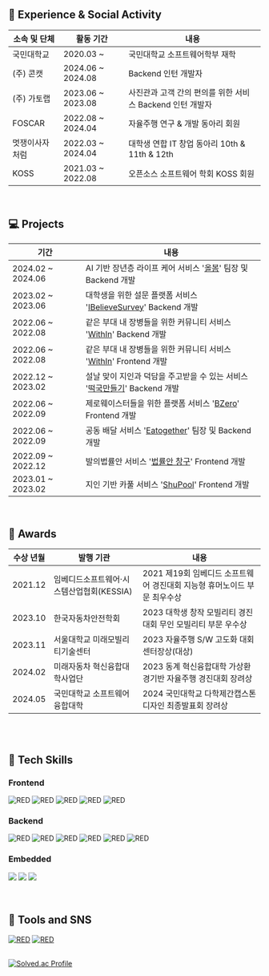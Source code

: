 <h2>🏫 Experience & Social Activity</h2>

|소속 및 단체|활동 기간|내용|
|---|---|---|
|국민대학교|2020.03 ~| 국민대학교 소프트웨어학부 재학 |
|(주) 콘캣|2024.06 ~ 2024.08|Backend 인턴 개발자 |
|(주) 가토랩|2023.06 ~ 2023.08|사진관과 고객 간의 편의를 위한 서비스 Backend 인턴 개발자 |
|FOSCAR|2022.08 ~ 2024.04|자율주행 연구 & 개발 동아리 회원 |　　　　
|멋쟁이사자처럼|2022.03 ~ 2024.04|대학생 연합 IT 창업 동아리 10th & 11th & 12th |　　　　　　　　
|KOSS|2021.03 ~ 2022.08|오픈소스 소프트웨어 학회 KOSS 회원 |

<br/>
<h2>💻 Projects</h3>

| 기간 | 내용 |
| --- | --- |
| 2024.02 ~ 2024.06　|AI 기반 장년층 라이프 케어 서비스 '<a href="https://github.com/kookmin-sw/capstone-2024-25">올봄</a>' 팀장 및 Backend 개발 |
| 2023.02 ~ 2023.06　|대학생을 위한 설문 플랫폼 서비스 '<a href="https://github.com/2023-AlphaProject/iBelieveSurvey_backend">IBelieveSurvey</a>' Backend 개발 |
| 2022.06 ~ 2022.08　|같은 부대 내 장병들을 위한 커뮤니티 서비스 '<a href="https://github.com/Eun-sun-Lee/WithIn_back">WithIn</a>' Backend 개발　|
| 2022.06 ~ 2022.08　|같은 부대 내 장병들을 위한 커뮤니티 서비스 '<a href="https://github.com/Eun-sun-Lee/WithIn_front">WithIn</a>' Frontend 개발 |　
| 2022.12 ~ 2023.02　|설날 맞이 지인과 덕담을 주고받을 수 있는 서비스 '<a href="https://github.com/Eun-sun-Lee/Making-Tteokguk-BE">떡국만들기</a>' Backend 개발 |　
| 2022.06 ~ 2022.09　|제로웨이스터들을 위한 플랫폼 서비스 '<a href="https://github.com/People-zero/Bzero">BZero</a>' Frontend 개발　|
| 2022.06 ~ 2022.09　|공동 배달 서비스 '<a href="https://github.com/Eun-sun-Lee/eatogether">Eatogether</a>' 팀장 및 Backend 개발　|
| 2022.09 ~ 2022.12　|발의법률안 서비스 '<a href="https://github.com/MopeTeam1/Nemsy_client">법률안 창구</a>' Frontend 개발 |
| 2023.01 ~ 2023.02　|지인 기반 카풀 서비스 '<a href="https://github.com/ShuPool/Shupool-frontend">ShuPool</a>' Frontend 개발 |　

<br/>
<h2>🥇 Awards </h2>

|수상 년월|발행 기관|내용|
|---|---|---|
|2021.12| 임베디드소프트웨어·시스템산업협회(KESSIA) | 2021 제19회 임베디드 소프트웨어 경진대회 지능형 휴머노이드 부문 최우수상 |
|2023.10| 한국자동차안전학회 | 2023 대학생 창작 모빌리티 경진대회 무인 모빌리티 부문 우수상 |
|2023.11| 서울대학교 미래모빌리티기술센터 | 2023 자율주행 S/W 고도화 대회 센터장상(대상) |
|2024.02| 미래자동차 혁신융합대학사업단 | 2023 동계 혁신융합대학 가상환경기반 자율주행 경진대회 장려상 |
|2024.05| 국민대학교 소프트웨어융합대학 | 2024 국민대학교 다학제간캡스톤디자인 최종발표회 장려상 |

<br/>

<br/>
<h2>📱 Tech Skills  </h2>
<!-- **Tech Skil** -->
<h3> Frontend </h3>
<div>
<img alt="RED" src ="https://img.shields.io/badge/REACT-61DAFB.svg?&style=for-the-badge&logo=React&logoColor=white"/>
<img alt="RED" src ="https://img.shields.io/badge/JAVASCRIPT-F7DF1E.svg?&style=for-the-badge&logo=JavaScript&logoColor=white"/>
<img alt="RED" src ="https://img.shields.io/badge/HTML5-E34F26.svg?&style=for-the-badge&logo=CSS3&logoColor=white"/>
<img alt="RED" src ="https://img.shields.io/badge/CSS3-1572B6.svg?&style=for-the-badge&logo=HTML5&logoColor=white"/>
<img alt="RED" src ="https://img.shields.io/badge/Android Studio-3DDC84.svg?&style=for-the-badge&logo=Android&logoColor=white"/>
</div>

<h3> Backend </h3>
<div>
<img alt="RED" src ="https://img.shields.io/badge/Python-blue.svg?&style=for-the-badge&logo=Python&logoColor=white"/>
<img alt="RED" src ="https://img.shields.io/badge/Django-092E20.svg?&style=for-the-badge&logo=Django&logoColor=white"/>
  <img alt="RED" src ="https://img.shields.io/badge/JAVA-004027.svg?&style=for-the-badge&logo=Jameson&logoColor=white"/>
<img alt="RED" src ="https://img.shields.io/badge/SPRING-6DB33F.svg?&style=for-the-badge&logo=Spring&logoColor=white"/>
<img alt="RED" src ="https://img.shields.io/badge/SPRING BOOT-6DB33F.svg?&style=for-the-badge&logo=Spring&logoColor=white"/>
<img alt="RED" src ="https://img.shields.io/badge/MySQL-4479A1.svg?&style=for-the-badge&logo=MYSQL&logoColor=white"/>

<h3> Embedded </h3>
<img src="https://img.shields.io/badge/ROS-22314E?style=flat-square&logo=ROS&logoColor=white"/>
<img src="https://img.shields.io/badge/Linux-FCC624?style=flat-square&logo=Linux&logoColor=black"/>
<img src="https://img.shields.io/badge/C++-00599C?style=flat-square&logo=C%2B%2B&logoColor=white"/>
</div>

<br/>
<br/>

<h2>📝 Tools and SNS </h2>
<div>
 <a href="https://esssun.tistory.com/"><img alt="RED" src ="https://img.shields.io/badge/Tistory-FF6600.svg?&style=for-the-badge&logo=Tistory&logoColor=white"/></a>
<a href="https://github.com/Eun-sun-Lee/"><img alt="RED" src ="https://img.shields.io/badge/Github-181717.svg?&style=for-the-badge&logo=GitHub&logoColor=white"/></a>

</div>
<br/>


[![Solved.ac Profile](http://mazassumnida.wtf/api/v2/generate_badge?boj=eunsun2080)](https://solved.ac/eunsun2080/)



<br/>
